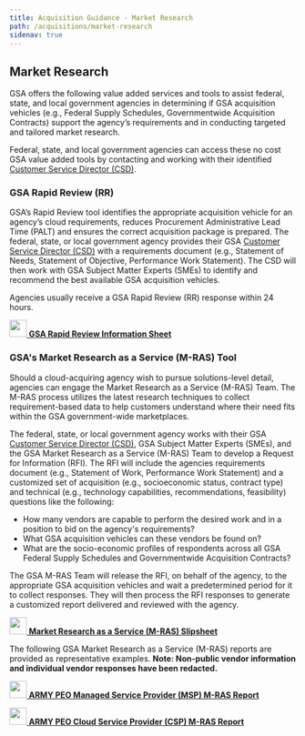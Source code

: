 ```yaml
---
title: Acquisition Guidance - Market Research
path: /acquisitions/market-research
sidenav: true
---
```


## Market Research

GSA offers the following value added services and tools to assist federal, state, and local government agencies in determining if GSA acquisition vehicles (e.g., Federal Supply Schedules, Governmentwide Acquisition Contracts) support the agency’s requirements and in conducting targeted and tailored market research. 

Federal, state, and local government agencies can access these no cost GSA value added tools by contacting and working with their identified [Customer Service Director (CSD)](https://www.gsa.gov/node/2039).

### GSA Rapid Review (RR)

GSA’s Rapid Review tool identifies the appropriate acquisition vehicle for an agency’s cloud requirements, reduces Procurement Administrative Lead Time (PALT) and ensures the correct acquisition package is prepared. The federal, state, or local government agency provides their GSA [Customer Service Director (CSD)](https://www.gsa.gov/node/2039) with a requirements document (e.g., Statement of Needs, Statement of Objective, Performance Work Statement). The CSD will then work with GSA Subject Matter Experts (SMEs) to identify and recommend the best available GSA acquisition vehicles. 

Agencies usually receive a GSA Rapid Review (RR) response within 24 hours. 

[<img src="../../images/file-pdf-regular.svg" width="30" />  **GSA Rapid Review Information Sheet**](/documents/GSA-Rapid-Review.pdf)


### GSA's Market Research as a Service (M-RAS) Tool

Should a cloud-acquiring agency wish to pursue solutions-level detail, agencies can engage the Market Research as a Service (M-RAS) Team. The M-RAS process utilizes the latest research techniques to collect requirement-based data to help customers understand where their need fits within the GSA government-wide marketplaces. 

The federal, state, or local government agency works with their GSA [Customer Service Director (CSD)](https://www.gsa.gov/node/2039), GSA Subject Matter Experts (SMEs), and the GSA Market Research as a Service (M-RAS) Team to develop a Request for Information (RFI). The RFI will include the agencies requirements document (e.g., Statement of Work, Performance Work Statement) and a customized set of acquisition (e.g., socioeconomic status, contract type) and technical (e.g., technology capabilities, recommendations, feasibility) questions like the following:

- How many vendors are capable to perform the desired work and in a position to bid on the agency's requirements?
- What GSA acquisition vehicles can these vendors be found on? 
- What are the socio-economic profiles of respondents across all GSA Federal Supply Schedules and Governmentwide Acquisition Contracts? 

The GSA M-RAS Team will release the RFI, on behalf of the agency, to the appropriate GSA acquisition vehicles and wait a predetermined period for it to collect responses. They will then process the RFI responses to generate a customized report delivered and reviewed with the agency. 

[<img src="../../images/file-pdf-regular.svg" width="30" />  **Market Research as a Service (M-RAS) Slipsheet**](/documents/MRAS-Slip-Sheet.pdf)
  
The following GSA Market Research as a Service (M-RAS) reports are provided as representative examples. **Note: Non-public vendor information and individual vendor responses have been redacted.**

[<img src="../../images/file-pdf-regular.svg" width="30" />  **ARMY PEO Managed Service Provider (MSP) M-RAS Report**](/documents/ARMY-PEO-MRAS-REDACTED.pdf)

[<img src="../../images/file-pdf-regular.svg" width="30" />  **ARMY PEO Cloud Service Provider (CSP) M-RAS Report**](/documents/Army-APEO-Cloud-Market-Research-Redacted.pdf)


